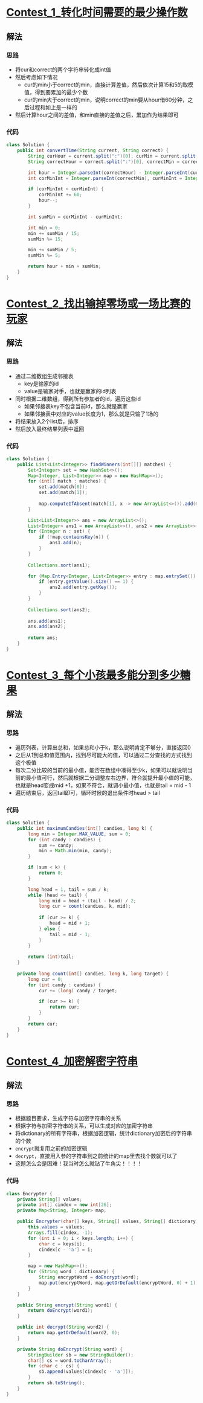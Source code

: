 # [Contest_1_转化时间需要的最少操作数](https://leetcode-cn.com/problems/minimum-number-of-operations-to-convert-time/)
## 解法
### 思路
- 将cur和correct的两个字符串转化成int值
- 然后考虑如下情况
  - cur的min小于correct的min，直接计算差值，然后依次计算15和5的取模值，得到要累加的最少个数
  - cur的min大于correct的min，说明correct的min要从hour借60分钟，之后过程和如上是一样的
- 然后计算hour之间的差值，和min直接的差值之后，累加作为结果即可
### 代码
```java
class Solution {
    public int convertTime(String current, String correct) {
        String curHour = current.split(":")[0], curMin = current.split(":")[1];
        String correctHour = correct.split(":")[0], correctMin = correct.split(":")[1];

        int hour = Integer.parseInt(correctHour) - Integer.parseInt(curHour);
        int corMinInt = Integer.parseInt(correctMin), curMinInt = Integer.parseInt(curMin);

        if (corMinInt < curMinInt) {
            corMinInt += 60;
            hour--;
        }

        int sumMin = corMinInt - curMinInt;

        int min = 0;
        min += sumMin / 15;
        sumMin %= 15;

        min += sumMin / 5;
        sumMin %= 5;

        return hour + min + sumMin;
    }
}
```
# [Contest_2_找出输掉零场或一场比赛的玩家](https://leetcode-cn.com/contest/weekly-contest-287/problems/find-players-with-zero-or-one-losses/)
## 解法
### 思路
- 通过二维数组生成邻接表
  - key是输家的id
  - value是输家对手，也就是赢家的id列表
- 同时根据二维数组，得到所有参加者的id，遍历这些id
  - 如果邻接表key不包含当前id，那么就是赢家
  - 如果邻接表中对应的value长度为1，那么就是只输了1场的
- 将结果放入2个list后，排序
- 然后放入最终结果列表中返回
### 代码
```java
class Solution {
    public List<List<Integer>> findWinners(int[][] matches) {
        Set<Integer> set = new HashSet<>();
        Map<Integer, List<Integer>> map = new HashMap<>();
        for (int[] match : matches) {
            set.add(match[0]);
            set.add(match[1]);
            
            map.computeIfAbsent(match[1], x -> new ArrayList<>()).add(match[0]);
        }

        List<List<Integer>> ans = new ArrayList<>();
        List<Integer> ans1 = new ArrayList<>(), ans2 = new ArrayList<>();
        for (Integer n : set) {
            if (!map.containsKey(n)) {
                ans1.add(n);
            }
        }
        
        Collections.sort(ans1);

        for (Map.Entry<Integer, List<Integer>> entry : map.entrySet()) {
            if (entry.getValue().size() == 1) {
                ans2.add(entry.getKey());
            }
        }
        
        Collections.sort(ans2);
        
        ans.add(ans1);
        ans.add(ans2);
        
        return ans;
    }
}
```
# [Contest_3_每个小孩最多能分到多少糖果](https://leetcode-cn.com/problems/maximum-candies-allocated-to-k-children/)
## 解法
### 思路
- 遍历列表，计算出总和，如果总和小于k，那么说明肯定不够分，直接返回0
- 之后从1到总和值范围内，找到尽可能大的值，可以通过二分查找的方式找到这个极值
- 每次二分比较的当前的最小值，能否在数组中凑得至少k，如果可以就说明当前的最小值可行，然后就根据二分调整左右边界，符合就提升最小值的可能，也就是head变成mid +1，如果不符合，就调小最小值，也就是tail = mid - 1
- 遍历结束后，返回tail即可，循环时候的退出条件时head > tail
### 代码
```java
class Solution {
    public int maximumCandies(int[] candies, long k) {
        long min = Integer.MAX_VALUE, sum = 0;
        for (int candy : candies) {
            sum += candy;
            min = Math.min(min, candy);
        }

        if (sum < k) {
            return 0;
        }

        long head = 1, tail = sum / k;
        while (head <= tail) {
            long mid = head + (tail - head) / 2;
            long cur = count(candies, k, mid);
            
            if (cur >= k) {
                head = mid + 1;
            } else {
                tail = mid - 1;
            }
        }
        
        return (int)tail;
    }
    
    private long count(int[] candies, long k, long target) {
        long cur = 0;
        for (int candy : candies) {
            cur += (long) candy / target;

            if (cur >= k) {
                return cur;
            }
        }
        return cur;
    }
}
```
# [Contest_4_加密解密字符串](https://leetcode-cn.com/problems/encrypt-and-decrypt-strings/)
## 解法
### 思路
- 根据题目要求，生成字符与加密字符串的关系
- 根据字符与加密字符串的关系，可以生成对应的加密字符串
- 将dictionary的所有字符串，根据加密逻辑，统计dictionary加密后的字符串的个数
- `encrypt`就复用之前的加密逻辑
- `decrypt`，直接用入参的字符串到之前统计的map里去找个数就可以了
- 这题怎么会是困难！我当时怎么就钻了牛角尖！！！！
### 代码
```java
class Encrypter {
    private String[] values;
    private int[] cindex = new int[26];
    private Map<String, Integer> map;

    public Encrypter(char[] keys, String[] values, String[] dictionary) {
        this.values = values;
        Arrays.fill(cindex, -1);
        for (int i = 0; i < keys.length; i++) {
            char c = keys[i];
            cindex[c - 'a'] = i;
        }

        map = new HashMap<>();
        for (String word : dictionary) {
            String encryptWord = doEncrypt(word);
            map.put(encryptWord, map.getOrDefault(encryptWord, 0) + 1);
        }
    }

    public String encrypt(String word1) {
        return doEncrypt(word1);
    }

    public int decrypt(String word2) {
        return map.getOrDefault(word2, 0);
    }

    private String doEncrypt(String word) {
        StringBuilder sb = new StringBuilder();
        char[] cs = word.toCharArray();
        for (char c : cs) {
            sb.append(values[cindex[c - 'a']]);
        }
        return sb.toString();
    }
}
```